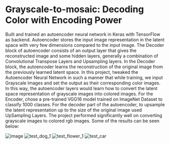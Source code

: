 # Grayscale-to-mosaic: Decoding Color with Encoding Power
Built and trained an autoencoder neural network in Keras with TensorFlow as backend. Autoencoder stores the input image representation in the latent space with very few dimensions compared to the input image.
The Decoder block of autoencoder consists of an output layer that gives the reconstructed image and some hidden layers, generally a combination of Convolutional Transpose Layers and Upsampling layers. In the Decoder block, the autoencoder learns the reconstruction of the original image from the previously learned latent space.
In this project, tweaked the Autoencoder Neural Network in such a manner that while training, we input Grayscale Images and set the output as their corresponding color images. In this way, the autoencoder layers would learn how to convert the latent space representation of grayscale images into colored images. For the Encoder, chose a pre-trained VGG16 model trained on ImageNet Dataset to classify 1000 classes. For the decoder part of the autoencoder, to upsample the latent representation up to the size of the original image used UpSampling Layers.
The project performed significantly well on converting grayscale images to colored rgb images. Some of the results can be seen below:

![image](https://github.com/Mudit-123/Monochrome-to-Mosaic/assets/78809022/13772afb-c9c1-4ddd-9d0a-31c14c2bdd07)
![test_dog_1](https://github.com/Mudit-123/Paint-it-/assets/78809022/aeba3c05-32b9-4d6e-a307-0f76cd79e887)
![test_flower_1](https://github.com/Mudit-123/Paint-it-/assets/78809022/5d1f2905-b480-4dd4-acfb-691ee6271168)
![test_car](https://github.com/Mudit-123/Paint-it-/assets/78809022/11f54839-b5f3-4d69-9dfc-253fd952156e)

